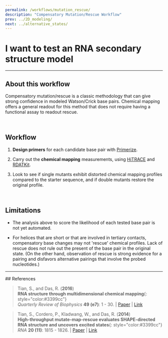 ```yaml
---
permalink: /workflows/mutation_rescue/
description: "Compensatory Mutation/Rescue Workflow"
prev: ../2D_modeling/
next: ../alternative_states/
---
```


# I want to test an RNA secondary structure model

<hr/>

## About this workflow

Compensatory mutation/rescue is a classic methodology that can give strong confidence in modeled Watson/Crick base pairs. Chemical mapping offers a general readout for this method that does not require having a functional assay to readout rescue.

<br/>

## Workflow

1. **Design primers** for each candidate base pair with [Primerize](/Primerize/).

2. Carry out the **chemical mapping** measurements, using [HiTRACE](/HiTRACE/) and [RDATKit](/RDATKit/).  

3. Look to see if single mutants exhibit distorted chemical mapping profiles compared to the starter sequence, and if double mutants restore the original profile.

<br/>

## Limitations

+ The analysis above to score the likelihood of each tested base pair is not yet automated.

+ For helices that are short or that are involved in tertiary contacts, compensatory base changes may not 'rescue' chemical profiles. Lack of rescue does not rule out the present of the base pair in the original state. (On the other hand, observation of rescue is strong evidence for a pairing and disfavors alternative pairings that involve the probed nucleotides.)

<hr/> 
## References

>Tian, S., and Das, R. (**2016**)<br/>
>**RNA structure through multidimensional chemical mapping**{: style="color:#3399cc"}<br/>
>*Quarterly Review of Biophysics* **49 (e7)**: 1 - 30. | [Paper](https://daslab.stanford.edu/site_data/pub_pdf/2016_Tian_QRB.pdf) | [Link](http://journals.cambridge.org/action/displayAbstract?fromPage=online&aid=10242118&fulltextType=RV&fileId=S0033583516000020)

>Tian, S., Cordero, P., Kladwang, W., and Das, R. (**2014**)<br/> 
>**High-throughput mutate-map-rescue evaluates SHAPE-directed RNA structure and uncovers excited states**{: style="color:#3399cc"}<br/>
>*RNA* **20 (11)**: 1815 - 1826. | [Paper](https://daslab.stanford.edu/site_data/pub_pdf/2014_Tian_RNA.pdf) | [Link](http://rnajournal.cshlp.org/content/20/11/1815)
